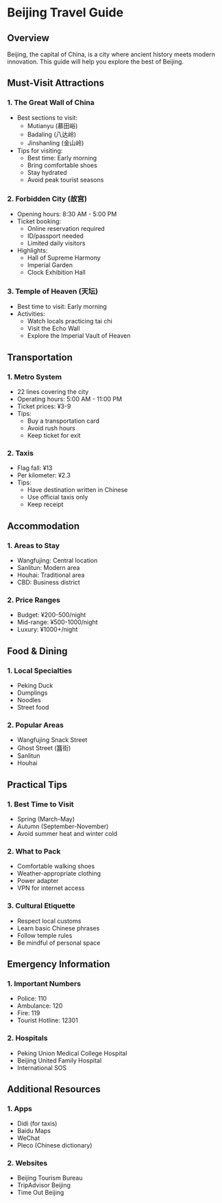 # Beijing Travel Guide

## Overview

Beijing, the capital of China, is a city where ancient history meets modern innovation. This guide will help you explore the best of Beijing.

## Must-Visit Attractions

### 1. The Great Wall of China
- Best sections to visit:
  - Mutianyu (慕田峪)
  - Badaling (八达岭)
  - Jinshanling (金山岭)
- Tips for visiting:
  - Best time: Early morning
  - Bring comfortable shoes
  - Stay hydrated
  - Avoid peak tourist seasons

### 2. Forbidden City (故宫)
- Opening hours: 8:30 AM - 5:00 PM
- Ticket booking:
  - Online reservation required
  - ID/passport needed
  - Limited daily visitors
- Highlights:
  - Hall of Supreme Harmony
  - Imperial Garden
  - Clock Exhibition Hall

### 3. Temple of Heaven (天坛)
- Best time to visit: Early morning
- Activities:
  - Watch locals practicing tai chi
  - Visit the Echo Wall
  - Explore the Imperial Vault of Heaven

## Transportation

### 1. Metro System
- 22 lines covering the city
- Operating hours: 5:00 AM - 11:00 PM
- Ticket prices: ¥3-9
- Tips:
  - Buy a transportation card
  - Avoid rush hours
  - Keep ticket for exit

### 2. Taxis
- Flag fall: ¥13
- Per kilometer: ¥2.3
- Tips:
  - Have destination written in Chinese
  - Use official taxis only
  - Keep receipt

## Accommodation

### 1. Areas to Stay
- Wangfujing: Central location
- Sanlitun: Modern area
- Houhai: Traditional area
- CBD: Business district

### 2. Price Ranges
- Budget: ¥200-500/night
- Mid-range: ¥500-1000/night
- Luxury: ¥1000+/night

## Food & Dining

### 1. Local Specialties
- Peking Duck
- Dumplings
- Noodles
- Street food

### 2. Popular Areas
- Wangfujing Snack Street
- Ghost Street (簋街)
- Sanlitun
- Houhai

## Practical Tips

### 1. Best Time to Visit
- Spring (March-May)
- Autumn (September-November)
- Avoid summer heat and winter cold

### 2. What to Pack
- Comfortable walking shoes
- Weather-appropriate clothing
- Power adapter
- VPN for internet access

### 3. Cultural Etiquette
- Respect local customs
- Learn basic Chinese phrases
- Follow temple rules
- Be mindful of personal space

## Emergency Information

### 1. Important Numbers
- Police: 110
- Ambulance: 120
- Fire: 119
- Tourist Hotline: 12301

### 2. Hospitals
- Peking Union Medical College Hospital
- Beijing United Family Hospital
- International SOS

## Additional Resources

### 1. Apps
- Didi (for taxis)
- Baidu Maps
- WeChat
- Pleco (Chinese dictionary)

### 2. Websites
- Beijing Tourism Bureau
- TripAdvisor Beijing
- Time Out Beijing 